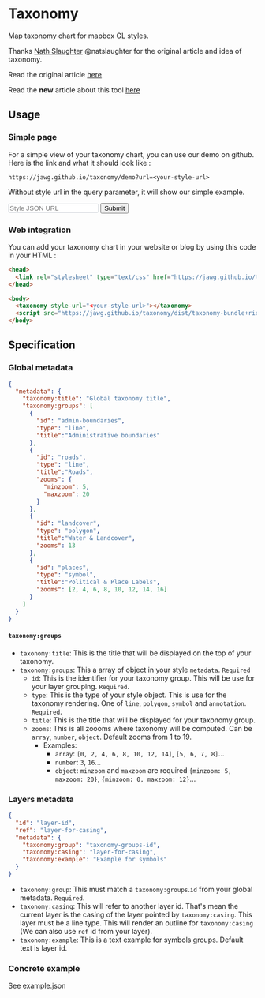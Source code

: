 # Taxonomy

Map taxonomy chart for mapbox GL styles.

Thanks [Nath Slaughter](https://github.com/natslaughter) @natslaughter for the original article and idea of taxonomy.

Read the original article [here](https://blog.mapbox.com/map-design-taxonomy-chart-ae17b23df019)

Read the **new** article about this tool [here](https://blog.jawg.io/map-taxonomy-chart-with-jawg-maps/)

## Usage

### Simple page

For a simple view of your taxonomy chart, you can use our demo on github.
Here is the link and what it should look like :

    https://jawg.github.io/taxonomy/demo?url=<your-style-url>

Without style url in the query parameter, it will show our simple example.

<form action="https://jawg.github.io/taxonomy/demo" target="_blank">
  <input type="text" name="url" placeholder="Style JSON URL" style="color: #24292e; background-color: #fff; border: 1px solid #d1d5da; border-radius: 3px;"> <input type="submit" value="Submit" class="btn">
</form>

### Web integration

You can add your taxonomy chart in your website or blog by using this code in your HTML :

```html
<head>
  <link rel="stylesheet" type="text/css" href="https://jawg.github.io/taxonomy/dist/style.css">
</head>

<body>
  <taxonomy style-url="<your-style-url>"></taxonomy>
  <script src="https://jawg.github.io/taxonomy/dist/taxonomy-bundle+riot.js"></script>
</body>
```

## Specification

### Global metadata

```json
{
  "metadata": {
    "taxonomy:title": "Global taxonomy title",
    "taxonomy:groups": [
      {
        "id": "admin-boundaries",
        "type": "line",
        "title":"Administrative boundaries"
      },
      {
        "id": "roads",
        "type": "line",
        "title":"Roads",
        "zooms": {
          "minzoom": 5,
          "maxzoom": 20
        }
      },
      {
        "id": "landcover",
        "type": "polygon",
        "title":"Water & Landcover",
        "zooms": 13
      },
      {
        "id": "places",
        "type": "symbol",
        "title":"Political & Place Labels",
        "zooms": [2, 4, 6, 8, 10, 12, 14, 16]
      }
    ]
  }
}
```

#### `taxonomy:groups`

-   `taxonomy:title`: This is the title that will be displayed on the top of your taxonomy.
-   `taxonomy:groups`: This a array of object in your style `metadata`. `Required`
    -   `id`: This is the identifier for your taxonomy group. This will be use for your layer grouping. `Required`.
    -   `type`: This is the type of your style object. This is use for the taxonomy rendering. One of `line`, `polygon`, `symbol` and `annotation`. `Required`.
    -   `title`: This is the title that will be displayed for your taxonomy group.
    -   `zooms`: This is all zoooms where taxonomy will be computed. Can be `array`, `number`, `object`. Default zooms from 1 to 19.
        -   Examples:
            -   `array`: `[0, 2, 4, 6, 8, 10, 12, 14]`, `[5, 6, 7, 8]`...
            -   `number`: `3`, `16`...
            -   `object`: `minzoom` and `maxzoom` are required `{minzoom: 5, maxzoom: 20}`, `{minzoom: 0, maxzoom: 12}`...

### Layers metadata

```json
{
  "id": "layer-id",
  "ref": "layer-for-casing",
  "metadata": {
    "taxonomy:group": "taxonomy-groups-id",
    "taxonomy:casing": "layer-for-casing",
    "taxonomy:example": "Example for symbols"
  }
}
```

-   `taxonomy:group`: This must match a `taxonomy:groups`.`id` from your global metadata.
    `Required`.
-   `taxonomy:casing`: This will refer to another layer id. That's mean the current layer is the casing of the layer pointed by `taxonomy:casing`. This layer must be a line type. This will render an outline for `taxonomy:casing` (We can also use `ref` id from your layer).
-   `taxonomy:example`: This is a text example for symbols groups. Default text is layer id.

### Concrete example

See example.json
